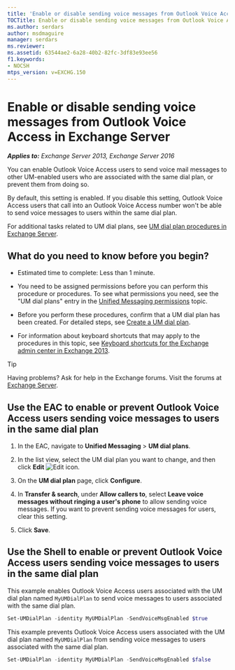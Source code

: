 ```yaml
---
title: 'Enable or disable sending voice messages from Outlook Voice Access: Exchange 2013 Help'
TOCTitle: Enable or disable sending voice messages from Outlook Voice Access
ms.author: serdars
author: msdmaguire
manager: serdars
ms.reviewer:
ms.assetid: 63544ae2-6a28-40b2-82fc-3df83e93ee56
f1.keywords:
- NOCSH
mtps_version: v=EXCHG.150
---
```


# Enable or disable sending voice messages from Outlook Voice Access in Exchange Server

_**Applies to:** Exchange Server 2013, Exchange Server 2016_

You can enable Outlook Voice Access users to send voice mail messages to other UM-enabled users who are associated with the same dial plan, or prevent them from doing so.

By default, this setting is enabled. If you disable this setting, Outlook Voice Access users that call into an Outlook Voice Access number won't be able to send voice messages to users within the same dial plan.

For additional tasks related to UM dial plans, see [UM dial plan procedures in Exchange Server](um-dial-plan-procedures-exchange-2013-help.md).

## What do you need to know before you begin?

- Estimated time to complete: Less than 1 minute.

- You need to be assigned permissions before you can perform this procedure or procedures. To see what permissions you need, see the "UM dial plans" entry in the [Unified Messaging permissions](unified-messaging-permissions-exchange-2013-help.md) topic.

- Before you perform these procedures, confirm that a UM dial plan has been created. For detailed steps, see [Create a UM dial plan](create-um-dial-plan-exchange-2013-help.md).

- For information about keyboard shortcuts that may apply to the procedures in this topic, see [Keyboard shortcuts for the Exchange admin center in Exchange 2013](keyboard-shortcuts-in-the-exchange-admin-center-2013-help.md).

> [!TIP]
> Having problems? Ask for help in the Exchange forums. Visit the forums at [Exchange Server](https://social.technet.microsoft.com/forums/office/home?category=exchangeserver).

## Use the EAC to enable or prevent Outlook Voice Access users sending voice messages to users in the same dial plan

1. In the EAC, navigate to **Unified Messaging** \> **UM dial plans**.

2. In the list view, select the UM dial plan you want to change, and then click **Edit** ![Edit icon](images/ITPro_EAC_EditIcon.gif).

3. On the **UM dial plan** page, click **Configure**.

4. In **Transfer & search**, under **Allow callers to**, select **Leave voice messages without ringing a user's phone** to allow sending voice messages. If you want to prevent sending voice messages for users, clear this setting.

5. Click **Save**.

## Use the Shell to enable or prevent Outlook Voice Access users sending voice messages to users in the same dial plan

This example enables Outlook Voice Access users associated with the UM dial plan named `MyUMDialPlan` to send voice messages to users associated with the same dial plan.

```powershell
Set-UMDialPlan -identity MyUMDialPlan -SendVoiceMsgEnabled $true
```

This example prevents Outlook Voice Access users associated with the UM dial plan named `MyUMDialPlan` from sending voice messages to users associated with the same dial plan.

```powershell
Set-UMDialPlan -identity MyUMDialPlan -SendVoiceMsgEnabled $false
```
